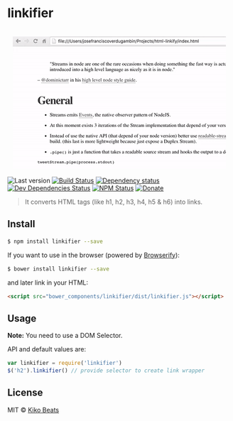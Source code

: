 # linkifier

<p align="center">
  <br>
  <img src="demo.gif" alt="linkifier">
  <br>
</p>

![Last version](https://img.shields.io/github/tag/Kikobeats/linkifier.svg?style=flat-square)
[![Build Status](https://img.shields.io/travis/Kikobeats/linkifier/master.svg?style=flat-square)](https://travis-ci.org/Kikobeats/linkifier)
[![Dependency status](https://img.shields.io/david/Kikobeats/linkifier.svg?style=flat-square)](https://david-dm.org/Kikobeats/linkifier)
[![Dev Dependencies Status](https://img.shields.io/david/dev/Kikobeats/linkifier.svg?style=flat-square)](https://david-dm.org/Kikobeats/linkifier#info=devDependencies)
[![NPM Status](https://img.shields.io/npm/dm/linkifier.svg?style=flat-square)](https://www.npmjs.org/package/linkifier)
[![Donate](https://img.shields.io/badge/donate-paypal-blue.svg?style=flat-square)](https://paypal.me/Kikobeats)

> It converts HTML tags (like h1, h2, h3, h4, h5 & h6) into links.

## Install

```bash
$ npm install linkifier --save
```

If you want to use in the browser (powered by [Browserify](http://browserify.org/)):

```bash
$ bower install linkifier --save
```

and later link in your HTML:

```html
<script src="bower_components/linkifier/dist/linkifier.js"></script>
```

## Usage

**Note:** You need to use a DOM Selector.

API and default values are:

```js
var linkifier = require('linkifier')
$('h2').linkifier() // provide selector to create link wrapper
```

## License

MIT © [Kiko Beats](http://kikobeats.com)
